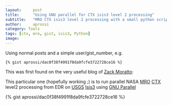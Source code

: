 ```yaml
---
layout:     post
title:      "Using GNU parallel for CTX isis3 level 2 processing"
subtitle:   "MRO CTX isis3 level 2 processing with a small python script"
author:     aprossi
category: Tools
tags: [ctx, mro, gist, isis3, Python]
image:
---
```


Using normal posts and a simple user/gist_number, e.g.

```
{% gist aprossi/dac0f38f4991f8da9fcfe3722728ce16 %}
```

This was first found on the very useful blog of [Zack Moratto](http://lunokhod.org/):

This particular one (hopefully working ;) is to run parallel NASA [MRO](https://mars.jpl.nasa.gov/mro/)
[CTX](http://www.msss.com/all_projects/mro-ctx.php) level2 processing from EDR on [USGS](https://www.usgs.gov)
[Isis3](http://isis.astrogeology.usgs.gov/) using [GNU Parallel](https://www.gnu.org/software/parallel/)

{% gist aprossi/dac0f38f4991f8da9fcfe3722728ce16 %}

